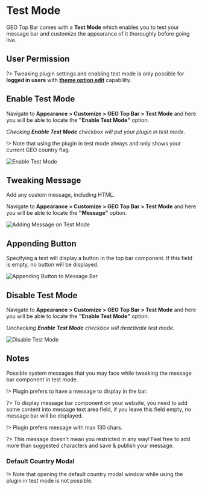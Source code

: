 # Test Mode

GEO Top Bar comes with a **Test Mode** which enables you to test your message bar and customize the appearance of it thoroughly before going live.

## User Permission

?> Tweaking plugin settings and enabling test mode is only possible for **logged in users** with **[theme option edit](https://codex.wordpress.org/Roles_and_Capabilities#edit_theme_options)** capability.

## Enable Test Mode

Navigate to **Appearance > Customize > GEO Top Bar > Test Mode** and here you will be able to locate the **"Enable Test Mode"** option.

*Checking **Enable Test Mode** checkbox will put your plugin in test mode.*

!> Note that using the plugin in test mode always and only shows your current GEO country flag.

![Enable Test Mode](http://res.cloudinary.com/mypreview/image/upload/v1492286605/enable-test-mode_zkpqi4.gif)

## Tweaking Message

Add any custom message, including HTML.

Navigate to **Appearance > Customize > GEO Top Bar > Test Mode** and here you will be able to locate the **"Message"** option.

![Adding Message on Test Mode](http://res.cloudinary.com/mypreview/image/upload/v1492287493/adding-message-on-test-mode_m6ktre.gif)

## Appending Button

Specifying a text will display a button in the top bar component. If this field is empty, no button will be displayed.

![Appending Button to Message Bar](http://res.cloudinary.com/mypreview/image/upload/v1492288085/appending-button-to-message-bar_ofswkx.gif)

## Disable Test Mode

Navigate to **Appearance > Customize > GEO Top Bar > Test Mode** and here you will be able to locate the **"Enable Test Mode"** option.

*Unchecking **Enable Test Mode** checkbox will deactivate test mode.*

![Disable Test Mode](http://res.cloudinary.com/mypreview/image/upload/v1492289067/disable-test-mode_tehpsc.gif)

## Notes

Possible system messages that you may face while tweaking the message bar component in test mode.

!> Plugin prefers to have a message to display in the bar.

?> To display message bar component on your website, you need to add some content into message text area field, if you leave this field empty, no message bar will be displayed.

!> Plugin prefers message with max 130 chars.

?> This message doesn't mean you restricted in any way! Feel free to add more than suggested characters and save & publish your message.

### Default Country Modal

!> Note that opening the default country modal window while using the plugin in test mode is not possible.
